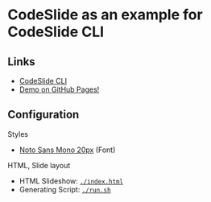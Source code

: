 # CodeSlide as an example for CodeSlide CLI

## Links
- [CodeSlide CLI](https://github.com/AsherJingkongChen/codeslide/tree/main/packages/cli)
- [Demo on GitHub Pages!](https://asherjingkongchen.github.io/codeslide-as-codeslide-example/)

## Configuration
Styles
- [Noto Sans Mono 20px](https://fonts.googleapis.com/css2?family=Noto+Sans+Mono:wght@400;700&display=swap) (Font)

HTML, Slide layout
- HTML Slideshow: [`./index.html`](./index.html)
- Generating Script: [`./run.sh`](./run.sh)
